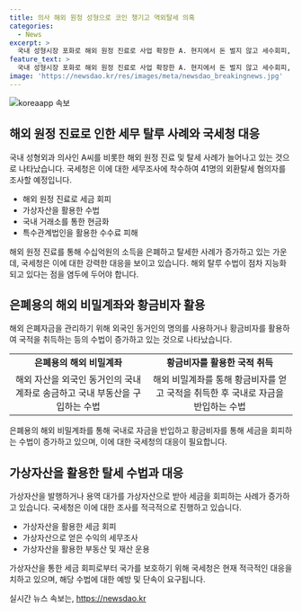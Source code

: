 ```yaml
---
title: 의사 해외 원정 성형으로 코인 챙기고 역외탈세 의혹
categories:
  - News
excerpt: >
  국내 성형시장 포화로 해외 원정 진료로 사업 확장한 A. 현지에서 돈 벌지 않고 세수회피, 탈세 등의 방법 사용. 해외 은닉자금 국내로 수백 회 송금, 덜미 잡혀 추징될 소득세 십억 원. 역외 탈세 혐의자 41명 중 13명은 해외 원정 진료나 해외법인을 이용한 것. B는 해외 비밀계좌로 소득 은닉, 현지 투자 조건으로 시민권 획득해 국내 외국인으로 입국. 국세청은 역외탈루소득 소득세 추징 및 동거자에게 증여세 추징할 계획. 다국적기업, 코인개발업체 등도 조사 대상. 기준은 정당한 대가 없이 국외 유출된 핵심 자산. 국세청 조사국장은 역외탈세 수법이 갈수록 지능화·고도화되고 있다고 밝혀.
feature_text: >
  국내 성형시장 포화로 해외 원정 진료로 사업 확장한 A. 현지에서 돈 벌지 않고 세수회피, 탈세 등의 방법 사용. 해외 은닉자금 국내로 수백 회 송금, 덜미 잡혀 추징될 소득세 십억 원. 역외 탈세 혐의자 41명 중 13명은 해외 원정 진료나 해외법인을 이용한 것. B는 해외 비밀계좌로 소득 은닉, 현지 투자 조건으로 시민권 획득해 국내 외국인으로 입국. 국세청은 역외탈루소득 소득세 추징 및 동거자에게 증여세 추징할 계획. 다국적기업, 코인개발업체 등도 조사 대상. 기준은 정당한 대가 없이 국외 유출된 핵심 자산. 국세청 조사국장은 역외탈세 수법이 갈수록 지능화·고도화되고 있다고 밝혀.
image: 'https://newsdao.kr/res/images/meta/newsdao_breakingnews.jpg'
---
```


<p><img src="https://newsdao.kr/res/images/meta/newsdao_breakingnews.jpg" alt="koreaapp 속보" /></p>

<h2 data-ke-size="size26">해외 원정 진료로 인한 세무 탈루 사례와 국세청 대응</h2>

<p>국내 성형외과 의사인 A씨를 비롯한 해외 원정 진료 및 탈세 사례가 늘어나고 있는 것으로 나타났습니다. 국세청은 이에 대한 세무조사에 착수하여 41명의 외환탈세 혐의자를 조사할 예정입니다. </p>

<ul>
  <li>해외 원정 진료로 세금 회피</li>
  <li>가상자산을 활용한 수법</li>
  <li>국내 거래소를 통한 현금화</li>
  <li>특수관계법인을 활용한 수수료 피해</li>
</ul>

<p data-ke-size="size16">해외 원정 진료를 통해 수십억원의 소득을 은폐하고 탈세한 사례가 증가하고 있는 가운데, 국세청은 이에 대한 강력한 대응을 보이고 있습니다. 해외 탈루 수법이 점차 지능화되고 있다는 점을 염두에 두어야 합니다. </p>

<h2 data-ke-size="size26">은폐용의 해외 비밀계좌와 황금비자 활용</h2>

<p>해외 은폐자금을 관리하기 위해 외국인 동거인의 명의를 사용하거나 황금비자를 활용하여 국적을 취득하는 등의 수법이 증가하고 있는 것으로 나타났습니다. </p>

<table>
  <tr>
    <td style="text-align: center; height: 17px;"><b>은폐용의 해외 비밀계좌</b></td>
    <td style="text-align: center; height: 17px;"><b>황금비자를 활용한 국적 취득</b></td>
  </tr>
  <tr>
    <td style="text-align: center; height: 17px;">해외 자산을 외국인 동거인의 국내 계좌로 송금하고 국내 부동산을 구입하는 수법</td>
    <td style="text-align: center; height: 17px;">해외 비밀계좌를 통해 황금비자를 얻고 국적을 취득한 후 국내로 자금을 반입하는 수법</td>
  </tr>
</table>

<p data-ke-size="size16">은폐용의 해외 비밀계좌를 통해 국내로 자금을 반입하고 황금비자를 통해 세금을 회피하는 수법이 증가하고 있으며, 이에 대한 국세청의 대응이 필요합니다.</p>

<h2 data-ke-size="size26">가상자산을 활용한 탈세 수법과 대응</h2>

<p>가상자산을 발행하거나 용역 대가를 가상자산으로 받아 세금을 회피하는 사례가 증가하고 있습니다. 국세청은 이에 대한 조사를 적극적으로 진행하고 있습니다.</p>

<ul>
  <li>가상자산을 활용한 세금 회피</li>
  <li>가상자산으로 얻은 수익의 세무조사</li>
  <li>가상자산을 활용한 부동산 및 재산 운용</li>
</ul>

<p data-ke-size="size16">가상자산을 통한 세금 회피로부터 국가를 보호하기 위해 국세청은 현재 적극적인 대응을 치하고 있으며, 해당 수법에 대한 예방 및 단속이 요구됩니다.</p>
실시간 뉴스 속보는, <a href="https://newsdao.kr" rel="dofollow">https://newsdao.kr</a>


